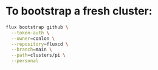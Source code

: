 # To bootstrap a fresh cluster:
``` bash
flux bootstrap github \
  --token-auth \
  --owner=conlon \
  --repository=fluxcd \
  --branch=main \
  --path=clusters/pi \
  --personal
```

<!-- # with ssh:
``` bash
flux bootstrap git \
  --url=ssh://git@github.com/conlon/fluxcd \
  --branch=main \
  --private-key-file=~/.ssh/id_ed25519 \
  --password= \
  --path=clusters/pi
``` -->

